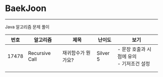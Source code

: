 # BaekJoon

----

Java 알고리즘 문제 풀이



| 번호  | 알고리즘       | 제목               | 난이도   | 보기                                           |
| ----- | -------------- | ------------------ | -------- | ---------------------------------------------- |
| 17478 | Recursive Call | 재귀함수가 뭔가요? | Silver 5 | - 문장 호출과 시점에 유의<br />- 기저조건 설정 |
|       |                |                    |          |                                                |
|       |                |                    |          |                                                |

